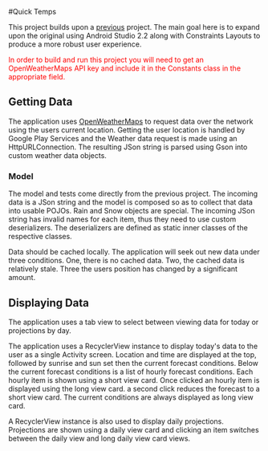#Quick Temps

This project builds upon a [previous](https://github.com/iammck/WeatherNow) project. The main goal here is to expand upon the original using Android Studio 2.2 along with Constraints Layouts to produce a more robust user experience.

<font color='red'>In order to build and run this project you will need to get an OpenWeatherMaps API key and include it in the Constants class in the appropriate field. </font>

## Getting Data

The application uses [OpenWeatherMaps](http://openweathermap.org/) to request data over the network using the users current location. Getting the user location is handled by Google Play Services and the Weather data request is made using an HttpURLConnection. The resulting JSon string is parsed using Gson into custom weather data objects.

### Model

The model and tests come directly from the previous project. The incoming data is a JSon string and the model is composed so as to collect that data into usable POJOs. Rain and Snow objects are special. The incoming JSon string has invalid names for each item, thus they need to use custom deserializers. The deserializers are defined as static inner classes of the respective classes.


Data should be cached locally. The application will seek out new data under three conditions. One, there is no cached data. Two, the cached data is relatively stale. Three the users position has changed by a significant amount.
  
## Displaying Data

The application uses a tab view to select between viewing data for today or projections by day.

The application uses a RecyclerView instance to display today's data to the user as a single Activity screen. Location and time are displayed at the top, followed by sunrise and sun set then the current forecast conditions. Below the current forecast conditions is a list of hourly forecast conditions. Each hourly item is shown using a short view card. Once clicked an hourly item is displayed using the long view card. a second click reduces the forecast to a short view card. The current conditions are always displayed as long view card.

A RecyclerView instance is also used to display daily projections. Projections are shown using a daily view card and clicking an item switches between the daily view and long daily view card views.
